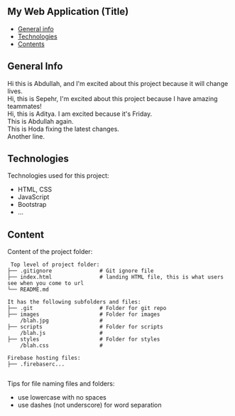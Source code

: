## My Web Application (Title)

* [General info](#general-info)
* [Technologies](#technologies)
* [Contents](#content)

## General Info
Hi this is Abdullah, and I'm excited about this project because it will change lives.  
Hi, this is Sepehr, I'm excited about this project because I have amazing teammates!  
Hi, this is Aditya. I am excited because it's Friday.  
This is Abdullah again.  
This is Hoda fixing the latest changes.  
Another line.  

## Technologies
Technologies used for this project:
* HTML, CSS
* JavaScript
* Bootstrap 
* ...
	
## Content
Content of the project folder:

```
 Top level of project folder: 
├── .gitignore               # Git ignore file
├── index.html               # landing HTML file, this is what users see when you come to url
└── README.md

It has the following subfolders and files:
├── .git                     # Folder for git repo
├── images                   # Folder for images
    /blah.jpg                # 
├── scripts                  # Folder for scripts
    /blah.js                 # 
├── styles                   # Folder for styles
    /blah.css                # 

Firebase hosting files: 
├── .firebaserc...


```

Tips for file naming files and folders:
* use lowercase with no spaces
* use dashes (not underscore) for word separation

